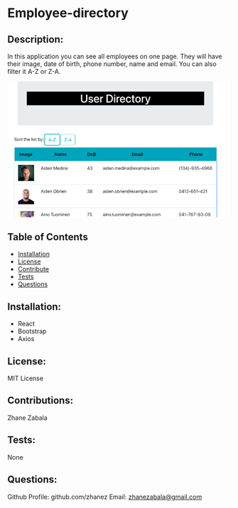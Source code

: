 # Employee-directory


## Description:
In this application you can see all employees on one page. They will have their image, date of birth, phone number, name and email. You can also filter it A-Z or Z-A.


![screenshot](./screen.png)

## Table of Contents 
   
* [Installation](#installation)
* [License](#license)
* [Contribute](#contribute)
* [Tests](#tests)
* [Questions](#questions)


## Installation:

* React
* Bootstrap
* Axios


## License:

MIT License


## Contributions:
Zhane Zabala

## Tests:
None

## Questions:
   Github Profile: github.com/zhanez
   Email: zhanezabala@gmail.com
   
  
